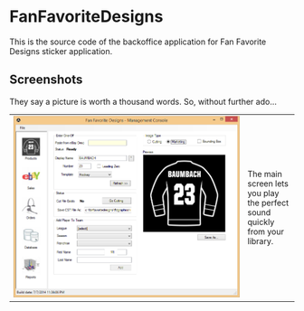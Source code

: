FanFavoriteDesigns
==================

This is the source code of the backoffice application for Fan Favorite Designs sticker application.



Screenshots
-----------

They say a picture is worth a thousand words.  So, without further ado... 

<table cellpadding="10">

<tr>
<td width="400"><img src="Screenshots/ffd-mc-main.PNG" alt="Screenshot" /></td>
<td>The main screen lets you play the perfect sound quickly from your library.</td>
</tr>



</table>


